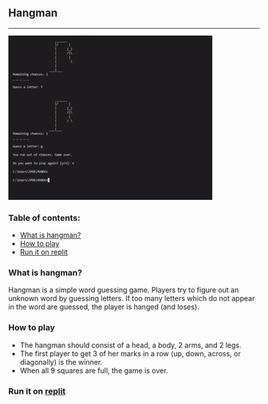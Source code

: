 ## Hangman
---
![hangman-gif](https://github.com/jpdelmundo223/python-games/blob/master/hangman/gifs/ezgif.com-gif-maker.gif?raw=true)

### Table of contents:
- [What is hangman?](#what-is-hangman?)
- [How to play](#how-to-play)
- [Run it on replit](#run-it-on-replit)

### What is hangman? 
Hangman is a simple word guessing game. Players try to figure out an unknown word by guessing letters. If too many letters which do not appear in the word are guessed, the player is hanged (and loses).

### How to play
- The hangman should consist of a head, a body, 2 arms, and 2 legs.
- The first player to get 3 of her marks in a row (up, down, across, or diagonally) is the winner.
- When all 9 squares are full, the game is over.

### Run it on [replit](https://replit.com/@jpdelmundo23/Hangmanv2#main.py)
